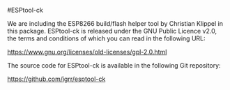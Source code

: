 #ESPtool-ck

We are including the ESP8266 build/flash helper tool by Christian Klippel
in this package. ESPtool-ck is released under the GNU Public Licence v2.0,
the terms and conditions of which you can read in the following URL:

https://www.gnu.org/licenses/old-licenses/gpl-2.0.html

The source code for ESPtool-ck is available in the following Git
repository:

https://github.com/igrr/esptool-ck
